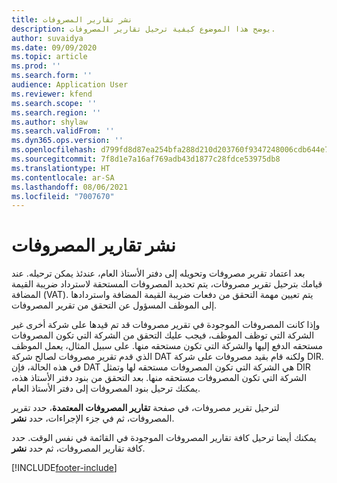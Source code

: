 ```yaml
---
title: نشر تقارير المصروفات
description: يوضح هذا الموضوع كيفية ترحيل تقارير المصروفات.
author: suvaidya
ms.date: 09/09/2020
ms.topic: article
ms.prod: ''
ms.search.form: ''
audience: Application User
ms.reviewer: kfend
ms.search.scope: ''
ms.search.region: ''
ms.author: shylaw
ms.search.validFrom: ''
ms.dyn365.ops.version: ''
ms.openlocfilehash: d799fd8d87ea254bfa288d210d203760f9347248006cdb644e79bcfd9e1aa678
ms.sourcegitcommit: 7f8d1e7a16af769adb43d1877c28fdce53975db8
ms.translationtype: HT
ms.contentlocale: ar-SA
ms.lasthandoff: 08/06/2021
ms.locfileid: "7007670"
---
```

# <a name="post-expense-reports"></a>نشر تقارير المصروفات

بعد اعتماد تقرير مصروفات وتحويله إلى دفتر الأستاذ العام، عندئذ يمكن ترحيله. عند قيامك بترحيل تقرير مصروفات، يتم تحديد المصروفات المستحقة لاسترداد ضريبة القيمة المضافة (VAT). يتم تعيين مهمة التحقق من دفعات ضريبة القيمة المضافة واستردادها إلى الموظف المسؤول عن التحقق من تقرير المصروفات.

وإذا كانت المصروفات الموجودة في تقرير مصروفات قد تم قيدها على شركة أخرى غير الشركة التي توظف الموظف، فيجب عليك التحقق من الشركة التي تكون المصروفات مستحقه الدفع إليها والشركة التي تكون مستحقه منها. على سبيل المثال، يعمل الموظف الذي قدم تقرير مصروفات لصالح شركة DAT ولكنه قام بقيد مصروفات على شركة DIR. في هذه الحالة، فإن DAT هي الشركة التي تكون المصروفات مستحقه لها وتمثل DIR الشركة التي تكون المصروفات مستحقه منها. بعد التحقق من بنود دفتر الأستاذ هذه، يمكنك ترحيل بنود المصروفات إلى دفتر الأستاذ العام.

لترحيل تقرير مصروفات، في صفحة **تقارير المصروفات المعتمدة**، حدد تقرير المصروفات، ثم في جزء الإجراءات، حدد **نشر**.

يمكنك أيضا ترحيل كافة تقارير المصروفات الموجودة في القائمة في نفس الوقت. حدد كافة تقارير المصروفات، ثم حدد **نشر**.


[!INCLUDE[footer-include](../includes/footer-banner.md)]